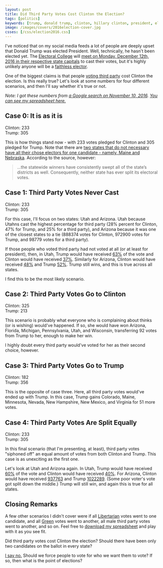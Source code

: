 ```yaml
---
layout: post
title: Did Third Party Votes Cost Clinton the Election?
tags: [politics]
keywords: [trump, donald trump, clinton, hillary clinton, president, electoral college, elector, election, elections, vote, votes, third party]
image: /images/covers/2016election-cover.jpg
csses: [/css/election2016.css]
---
```


I've noticed that on my social media feeds a lot of people are deeply upset that Donald Trump was elected President. Well, technically, he hasn't been elected yet. The [Electoral College](https://en.wikipedia.org/wiki/Electoral_College_%28United_States%29) will [meet on Monday, December 12th, 2016 in their respective state capitals](https://en.wikipedia.org/wiki/Electoral_College_%28United_States%29#Meetings) to cast their votes, but it's highly unlikely anyone will be a [faithless elector](https://en.wikipedia.org/wiki/Faithless_elector).

One of the biggest claims is that people [voting third party](http://hendrixjoseph.github.io/vote_third_party/) cost Clinton the election. Is this really true? Let's look at some numbers for four different scenarios, and then I'll say whether it's true or not.

*Note: I got these numbers from [a Google search on November 10, 2016](https://www.google.com/search?q=electorial+college). [You can see my spreadsheet here.](/xlxs/election2016.xlsx
)*

## Case 0: It is as it is

<div class="election-div">
  <div class="clinton-div" style="width: 43%">Clinton: 233</div>
  <div class="trump-div" style="width: 57%">Trump: 305</div>
</div>

This is how things stand now - with 233 votes pledged for Clinton and 305 pledged for Trump. Note that there are [two states that do not necessary have all their chose electors for one candidate - namely, Maine and Nebraska](http://archive.fairvote.org/e_college/me_ne.htm). According to the source, however:

> ...the statewide winners have consistently swept all of the state’s districts as well.  Consequently, neither state has ever split its electoral votes.

## Case 1: Third Party Votes Never Cast

<div class="election-div">
  <div class="clinton-div" style="width: 43%">Clinton: 233</div>
  <div class="trump-div" style="width: 57%">Trump: 305</div>
</div>

For this case, I'll focus on two states: Utah and Arizona. Utah because Utahns cast the highest percentage for third party (28% percent for Clinton,	47% for Trump, and 25% for a third party), and Arizona because it was one of the closest states to a tie (888374 votes for Clinton, 972900 votes for Trump,	and 98779 votes for a third party).

If those people who voted third party had not voted at all (or at least for president), then, in Utah, Trump would have received [63%](https://www.google.com/search?q=47%2F(47%2B28)) of the vote and Clinton would have received [37%](https://www.google.com/search?q=28%2F(47%2B28)). Similarly for Arizona, Clinton would have received [48%](https://www.google.com/search?q=888374%2F%28888374%2B972900%29) and Trump [52%](https://www.google.com/search?q=972900%2F%28888374%2B972900%29). Trump still wins, and this is true across all states.

I find this to be the most likely scenario.

## Case 2: Third Party Votes Go to Clinton

<div class="election-div">
  <div class="clinton-div" style="width: 60%">Clinton: 325</div>
  <div class="trump-div" style="width: 40%">Trump: 213</div>
</div>

This scenario is probably what everyone who is complaining about thinks (or is wishing) would've happened. If so, she would have won Arizona, Florida, Michigan, Pennsylvania, Utah, and Wisconsin, transferring  92 votes from Trump to her, enough to make her win.

I highly doubt every third party would've voted for her as their second choice, however.

## Case 3: Third Party Votes Go to Trump

<div class="election-div">
  <div class="clinton-div" style="width: 34%">Clinton: 182</div>
  <div class="trump-div" style="width: 66%">Trump: 356</div>
</div>

This is the opposite of case three. Here, all third party votes would've ended up with Trump. In this case, Trump gains Colorado, Maine, Minnesota, Nevada, New Hampshire, New Mexico, and Virginia for 51 more votes.

## Case 4: Third Party Votes Are Split Equally

<div class="election-div">
  <div class="clinton-div" style="width: 43%">Clinton: 233</div>
  <div class="trump-div" style="width: 57%">Trump: 305</div>
</div>

In this final scenario (that I'm presenting, at least), third party votes "siphoned off" an equal amount of votes from both Clinton and Trump. This case is as unexciting as the first one.

Let's look at Utah and Arizona again. In Utah, Trump would have received [60%](https://www.google.com/search?q=47%2B25%2F2) of the vote and Clinton would have received [40%](https://www.google.com/search?q=27%2B25%2F2). For Arizona, Clinton would have received [937763](https://www.google.com/search?q=888374%2B98779%2F2) and Trump [1022289](https://www.google.com/search?q=972900%2B98779%2F2). (Some poor voter's vote got split down the middle.) Trump will still win, and again this is true for all states.

## Closing Remarks

A few other scenarios I didn't cover were if all [Libertarian](https://www.lp.org/) votes went to one candidate, and all [Green](http://www.gp.org/) votes went to another, all male third party votes went to another, and so on. Feel free to [download my spreadsheet](/xlxs/election2016.xlsx) and play with it as you see fit.

Did third party votes cost Clinton the election? Should there have been only two candidates on the ballot in every state?

[I say no.](https://en.wikipedia.org/wiki/Betteridge's_law_of_headlines) Should we force people to vote for who we want them to vote? If so, then what is the point of elections?
